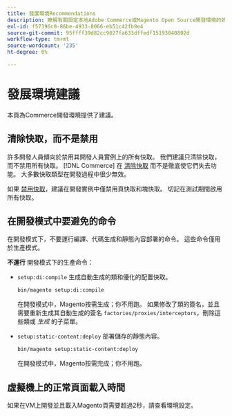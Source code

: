 ```yaml
---
title: 發展環境Recommendations
description: 瞭解有關設定本地Adobe Commerce或Magento Open Source開發環境的效能建議。
exl-id: f57396c0-86be-4933-8066-eb51c42fb9e4
source-git-commit: 95ffff39d82cc9027fa633dffedf15193040802d
workflow-type: tm+mt
source-wordcount: '235'
ht-degree: 0%

---
```


# 發展環境建議

本頁為Commerce開發環境提供了建議。

## 清除快取，而不是禁用

許多開發人員傾向於禁用其開發人員實例上的所有快取。 我們建議只清除快取，而不禁用所有快取。 [!DNL Commerce] 在 [清除快取](../configuration/cli/manage-cache.md#clean-and-flush-cache-types) 而不是徹底使它們失去功能。 大多數快取類型在開發過程中很少無效。

如果 [禁用快取](../configuration/cli/manage-cache.md#enable-or-disable-cache-types)，建議在開發實例中僅禁用頁快取和塊快取。 切記在測試期間啟用所有快取。

## 在開發模式中要避免的命令

在開發模式下，不要運行編譯、代碼生成和靜態內容部署的命令。 這些命令僅用於生產模式。

**不運行** 開發模式下的生產命令：

* `setup:di:compile` 生成自動生成的類和優化的配置快取。

   ```bash
   bin/magento setup:di:compile
   ```

   在開發模式中，Magento按需生成；你不用跑。 如果修改了類的簽名，並且需要重新生成其自動生成的簽名 `factories/proxies/interceptors`，刪除這些類或 _生成_ 的子菜單。

* `setup:static-content:deploy` 部署儲存的靜態內容。

   ```bash
   bin/magento setup:static-content:deploy
   ```

   在開發模式中，Magento按需完成；你不用跑。

## 虛擬機上的正常頁面載入時間

如果在VM上開發並且載入Magento頁需要超過2秒，請查看環境設定。
